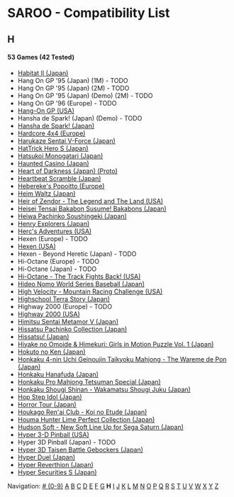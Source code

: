 # SAROO - Compatibility List

## H

#### 53 Games (42 Tested)

- [Habitat II (Japan)](../../Regions/Japan/GS-7105/01/README.md)
- Hang On GP '95 (Japan) (1M) - TODO
- Hang On GP '95 (Japan) (2M) - TODO
- Hang On GP '95 (Japan) (Demo) (2M) - TODO
- Hang On GP '96 (Europe) - TODO
- [Hang-On GP (USA)](../../Regions/USA/MK-81202/01/README.md)
- Hansha de Spark! (Japan) (Demo) - TODO
- [Hansha de Spark! (Japan)](../../Regions/Japan/T-20902G/01/README.md)
- [Hardcore 4x4 (Europe)](../../Regions/Europe/T-12303H/01/README.md)
- [Harukaze Sentai V-Force (Japan)](../../Regions/Japan/T-19904G/01/README.md)
- [HatTrick Hero S (Japan)](../../Regions/Japan/T-1102G/01/README.md)
- [Hatsukoi Monogatari (Japan)](../../Regions/Japan/T-33004G/01/README.md)
- [Haunted Casino (Japan)](../../Regions/Japan/T-21902G/01/README.md)
- [Heart of Darkness (Japan) (Proto)](../../Regions/Japan/999999999/01/README.md)
- [Heartbeat Scramble (Japan)](../../Regions/Japan/T-15014G/01/README.md)
- [Hebereke's Popoitto (Europe)](../../Regions/Europe/T-1502H/01/README.md)
- [Heim Waltz (Japan)](../../Regions/Japan/GS-9121/01/README.md)
- [Heir of Zendor - The Legend and The Land (USA)](../../Regions/USA/T-7605H/01/README.md)
- [Heisei Tensai Bakabon Susume! Bakabons (Japan)](../../Regions/Japan/T-17001G/01/README.md)
- [Heiwa Pachinko Soushingeki (Japan)](../../Regions/Japan/T-18702G/01/README.md)
- [Henry Explorers (Japan)](../../Regions/Japan/T-9518G/01/README.md)
- [Herc's Adventures (USA)](../../Regions/USA/T-23001H/01/README.md)
- Hexen (Europe) - TODO
- [Hexen (USA)](../../Regions/USA/T-25406H/01/README.md)
- Hexen - Beyond Heretic (Japan) - TODO
- Hi-Octane (Europe) - TODO
- Hi-Octane (Japan) - TODO
- [Hi-Octane - The Track Fights Back! (USA)](../../Regions/USA/T-5002H/01/README.md)
- [Hideo Nomo World Series Baseball (Japan)](../../Regions/Japan/GS-9061/01/README.md)
- [High Velocity - Mountain Racing Challenge (USA)](../../Regions/USA/T-14402H/01/README.md)
- [Highschool Terra Story (Japan)](../../Regions/Japan/T-19715G/01/README.md)
- Highway 2000 (Europe) - TODO
- [Highway 2000 (USA)](../../Regions/USA/T-31101H/01/README.md)
- [Himitsu Sentai Metamor V (Japan)](../../Regions/Japan/T-29005G/01/README.md)
- [Hissatsu Pachinko Collection (Japan)](../../Regions/Japan/T-1503G/01/README.md)
- [Hissatsu! (Japan)](../../Regions/Japan/T-23402G/01/README.md)
- [Hiyake no Omoide & Himekuri: Girls in Motion Puzzle Vol. 1 (Japan)](../../Regions/Japan/T-21002G/01/README.md)
- [Hokuto no Ken (Japan)](../../Regions/Japan/T-20601G/01/README.md)
- [Honkaku 4-nin Uchi Geinoujin Taikyoku Mahjong - The Wareme de Pon (Japan)](../../Regions/Japan/T-3001G/01/README.md)
- [Honkaku Hanafuda (Japan)](../../Regions/Japan/T-16611G/01/README.md)
- [Honkaku Pro Mahjong Tetsuman Special (Japan)](../../Regions/Japan/T-18709G/01/README.md)
- [Honkaku Shougi Shinan - Wakamatsu Shougi Juku (Japan)](../../Regions/Japan/T-4402G/01/README.md)
- [Hop Step Idol (Japan)](../../Regions/Japan/T-20507G/01/README.md)
- [Horror Tour (Japan)](../../Regions/Japan/T-24301G/01/README.md)
- [Houkago Ren'ai Club - Koi no Etude (Japan)](../../Regions/Japan/T-19714G/01/README.md)
- [Houma Hunter Lime Perfect Collection (Japan)](../../Regions/Japan/T-2001G/01/README.md)
- [Hudson Soft - New Soft Line Up for Sega Saturn (Japan)](../../Regions/Japan/610-6540/01/README.md)
- [Hyper 3-D Pinball (USA)](../../Regions/USA/T-7015H/01/README.md)
- Hyper 3D Pinball (Japan) - TODO
- [Hyper 3D Taisen Battle Gebockers (Japan)](../../Regions/Japan/T-5303G/01/README.md)
- [Hyper Duel (Japan)](../../Regions/Japan/T-1809G/01/README.md)
- [Hyper Reverthion (Japan)](../../Regions/Japan/T-1803G/01/README.md)
- [Hyper Securities S (Japan)](../../Regions/Japan/T-9105G/01/README.md)

Navigation:
[# (0-9)](./09.md) [A](./A.md) [B](./B.md) [C](./C.md) [D](./D.md) [E](./E.md) [F](./F.md) [G](./G.md) **H** [I](./I.md) [J](./J.md) [K](./K.md) [L](./L.md) [M](./M.md) [N](./N.md) [O](./O.md) [P](./P.md) [Q](./Q.md) [R](./R.md) [S](./S.md) [T](./T.md) [U](./U.md) [V](./V.md) [W](./W.md) [X](./X.md) [Y](./Y.md) [Z](./Z.md)
